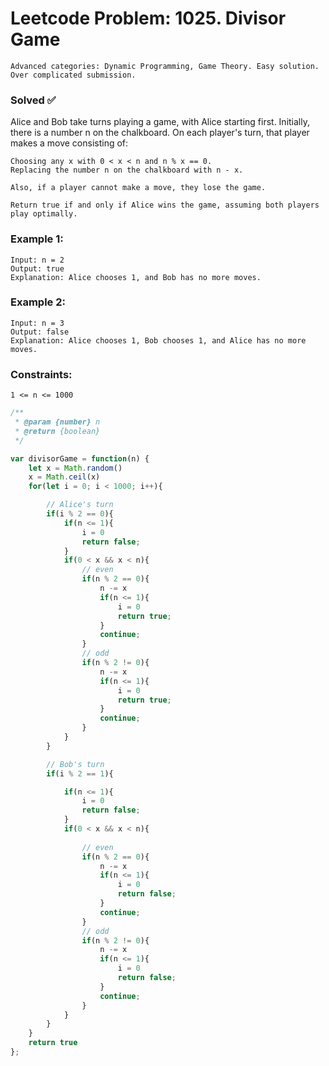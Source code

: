 # Leetcode Problem: 1025. Divisor Game

    Advanced categories: Dynamic Programming, Game Theory. Easy solution. Over complicated submission.

### Solved ✅ 
    


Alice and Bob take turns playing a game, with Alice starting first. Initially, there is a number n on the chalkboard. On each player's turn, that player makes a move consisting of:

    Choosing any x with 0 < x < n and n % x == 0.
    Replacing the number n on the chalkboard with n - x.

    Also, if a player cannot make a move, they lose the game.

    Return true if and only if Alice wins the game, assuming both players play optimally.



### Example 1:

    Input: n = 2
    Output: true
    Explanation: Alice chooses 1, and Bob has no more moves.

### Example 2:

    Input: n = 3
    Output: false
    Explanation: Alice chooses 1, Bob chooses 1, and Alice has no more moves.

 

### Constraints:

    1 <= n <= 1000


```javascript
/**
 * @param {number} n
 * @return {boolean}
 */

var divisorGame = function(n) {
    let x = Math.random()
    x = Math.ceil(x)
    for(let i = 0; i < 1000; i++){

        // Alice's turn
        if(i % 2 == 0){
            if(n <= 1){
                i = 0
                return false;
            }
            if(0 < x && x < n){
                // even
                if(n % 2 == 0){
                    n -= x
                    if(n <= 1){
                        i = 0
                        return true;
                    }
                    continue;
                }
                // odd
                if(n % 2 != 0){
                    n -= x
                    if(n <= 1){
                        i = 0
                        return true;
                    }
                    continue;
                }
            }
        }

        // Bob's turn
        if(i % 2 == 1){

            if(n <= 1){
                i = 0
                return false;
            }
            if(0 < x && x < n){
                
                // even
                if(n % 2 == 0){
                    n -= x
                    if(n <= 1){
                        i = 0
                        return false;
                    }
                    continue;
                }
                // odd
                if(n % 2 != 0){
                    n -= x
                    if(n <= 1){
                        i = 0
                        return false;
                    }
                    continue;
                } 
            }
        }
    }
    return true
};
```
